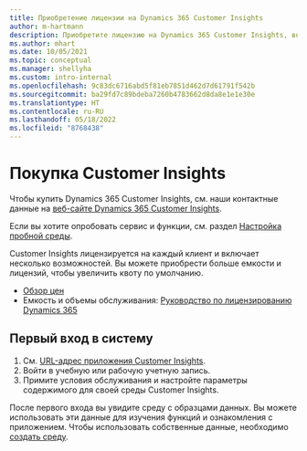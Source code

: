 ```yaml
---
title: Приобретение лицензии на Dynamics 365 Customer Insights
author: m-hartmann
description: Приобретите лицензию на Dynamics 365 Customer Insights, войдите в систему и ознакомьтесь с приложением.
ms.author: mhart
ms.date: 10/05/2021
ms.topic: conceptual
ms.manager: shellyha
ms.custom: intro-internal
ms.openlocfilehash: 9c83dc6716abd5f81eb7851d462d7d61791f542b
ms.sourcegitcommit: ba29fd7c89bdeba7260b4783662d8da8e1e1e30e
ms.translationtype: HT
ms.contentlocale: ru-RU
ms.lasthandoff: 05/18/2022
ms.locfileid: "8768438"
---
```

# <a name="purchase-customer-insights"></a>Покупка Customer Insights

Чтобы купить Dynamics 365 Customer Insights, см. наши контактные данные на [веб-сайте Dynamics 365 Customer Insights](https://dynamics.microsoft.com/ai/customer-insights/).

Если вы хотите опробовать сервис и функции, см. раздел [Настройка пробной среды](trial-signup.md).

Customer Insights лицензируется на каждый клиент и включает несколько возможностей. Вы можете приобрести больше емкости и лицензий, чтобы увеличить квоту по умолчанию.
- [Обзор цен](https://dynamics.microsoft.com/ai/customer-insights/pricing/)
- Емкость и объемы обслуживания: [Руководство по лицензированию Dynamics 365](https://go.microsoft.com/fwlink/?LinkId=866544)

## <a name="sign-in-for-the-first-time"></a>Первый вход в систему

1. См. [URL-адрес приложения Customer Insights](https://home.ci.ai.dynamics.com).
1. Войти в учебную или рабочую учетную запись.
1. Примите условия обслуживания и настройте параметры содержимого для своей среды Customer Insights.

После первого входа вы увидите среду с образцами данных. Вы можете использовать эти данные для изучения функций и ознакомления с приложением. Чтобы использовать собственные данные, необходимо [создать среду](create-environment.md).
